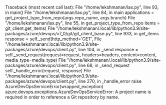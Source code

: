 Traceback (most recent call last):
  File "/home/lekshmanan/lax.py", line 93, in <module>
    main()
  File "/home/lekshmanan/lax.py", line 84, in main
    applications = get_project_type_from_repo(args.repo_name, args.branch)
  File "/home/lekshmanan/lax.py", line 55, in get_project_type_from_repo
    items = git_client.get_items(
  File "/home/lekshmanan/.local/lib/python3.9/site-packages/azure/devops/v7_0/git/git_client_base.py", line 933, in get_items
    response = self._send(http_method='GET',
  File "/home/lekshmanan/.local/lib/python3.9/site-packages/azure/devops/client.py", line 104, in _send
    response = self._send_request(request=request, headers=headers, content=content, media_type=media_type)
  File "/home/lekshmanan/.local/lib/python3.9/site-packages/azure/devops/client.py", line 68, in _send_request
    self._handle_error(request, response)
  File "/home/lekshmanan/.local/lib/python3.9/site-packages/azure/devops/client.py", line 270, in _handle_error
    raise AzureDevOpsServiceError(wrapped_exception)
azure.devops.exceptions.AzureDevOpsServiceError: A project name is required in order to reference a Git repository by name.
